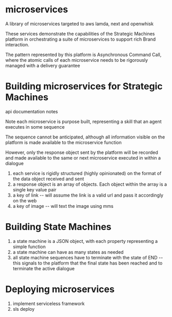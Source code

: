 # microservices

A library of microservices targeted to aws lamda, next and openwhisk

These services demonstrate the capabilities of the Strategic Machines platform in orchestrating a suite of microservices to support rich Brand interaction.

The pattern represented by this platform is Asynchronous Command Call, where the atomic calls of each microservice needs to be rigorously managed with a delivery guarantee

# Building microservices for Strategic Machines
api documentation notes

Note each microservice is purpose built, representing a skill that an agent executes in some sequence

The sequence cannot be anticipated, although all information visible on the platform is made available to the microservice function

However, only the response object sent by the platform will be recorded and made available to the same or next microservice executed in within a dialogue

1. each service is rigidly structured (highly opinionated) on the format of the data object received and sent
2. a response object is an array of objects. Each object within the array is a single key value pair
3. a key of link -- will assume the link is a valid url and pass it accordingly on the web
4. a key of image -- will text the image using mms

# Building State Machines
1. a state machine is a JSON object, with each property representing a simple function
2. a state machine can have as many states as needed
3. all state machine sequences have to terminate with the state of END  -- this signals to the platform that the final state has been reached and to terminate the active dialogue

# Deploying microservices

1. implement serviceless framework
2. sls deploy
